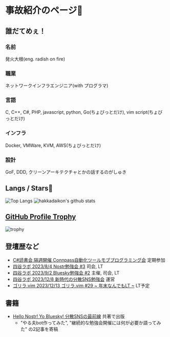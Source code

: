 # 事故紹介のページ👋  

## 誰だてめぇ！  

### 名前  
発火大根(eng. radish on fire)  
  
### 職業  
ネットワークインフラエンジニア(with プログラマ)  
  
### 言語  
C, C++, C#, PHP, javascript, python, Go(ちょびっとだけ), vim script(ちょびっとだけ)  
  
### インフラ  
Docker, VMWare, KVM, AWS(ちょびっとだけ)  
  
### 設計  
GoF, DDD, クリーンアーキテクチャとかの話するのがしゅき  
  
## Langs / Stars🌟

![Top Langs](https://github-readme-stats.vercel.app/api/top-langs/?username=Hakkadaikon&hide=html)
![hakkadaikon's github stats](https://github-readme-stats.vercel.app/api?username=Hakkadaikon&show_icons=true&count_private=true&line_height=40)  

## [GitHub Profile Trophy](https://github.com/ryo-ma/github-profile-trophy)  

![trophy](https://github-profile-trophy.vercel.app/?username=Hakkadaikon&theme=onedark)  

## 登壇歴など  
  
* [C#読書会   隔週開催   Connpass自動化ツールモブプログラミング会](https://cs-reading.connpass.com) 定期参加  
* [四谷ラボ   2023/8/4   Nostr勉強会 #3](https://428lab.connpass.com/event/290514/) 司会, LT  
* [四谷ラボ   2023/9/2   Bluesky勉強会 #2](https://428lab.connpass.com/event/293255/) 主催, 司会, LT  
* [四谷ラボ   2023/12/8  新時代の分散SNS勉強会](https://428lab.connpass.com/event/300313/) 運営  
* [ゴリラ.vim 2023/12/13 ゴリラ.vim #29 ~ 年末なんでもLT ~](https://428lab.connpass.com/event/301953/) LT予定  
  
## 書籍  
  
* [Hello Nostr! Yo Bluesky! 分散SNSの最前線](https://techbookfest.org/product/6quLEm85cpd4TMJR17xnVF?productVariantID=kgmgxRsKgbVruvRd2zV1sp) 共著で出版  
  * "やる夫bot作ってみた", "継続的な勉強会開催には何が必要か語ってみた" の2記事を寄稿  


<!--
**Hakkadaikon/hakkadaikon** is a ✨ _special_ ✨ repository because its `README.md` (this file) appears on your GitHub profile.

Here are some ideas to get you started:

- 🔭 I’m currently working on ...
- 🌱 I’m currently learning ...
- 👯 I’m looking to collaborate on ...
- 🤔 I’m looking for help with ...
- 💬 Ask me about ...
- 📫 How to reach me: ...
- 😄 Pronouns: ...
- ⚡ Fun fact: ...
-->
